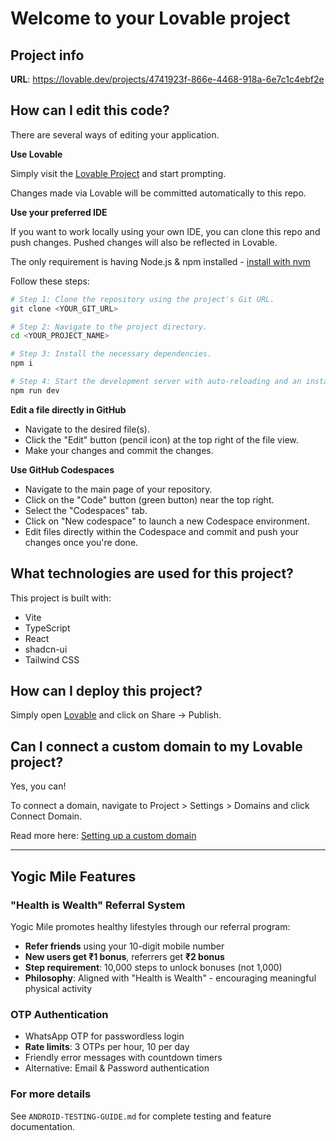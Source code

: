 # Welcome to your Lovable project

## Project info

**URL**: https://lovable.dev/projects/4741923f-866e-4468-918a-6e7c1c4ebf2e

## How can I edit this code?

There are several ways of editing your application.

**Use Lovable**

Simply visit the [Lovable Project](https://lovable.dev/projects/4741923f-866e-4468-918a-6e7c1c4ebf2e) and start prompting.

Changes made via Lovable will be committed automatically to this repo.

**Use your preferred IDE**

If you want to work locally using your own IDE, you can clone this repo and push changes. Pushed changes will also be reflected in Lovable.

The only requirement is having Node.js & npm installed - [install with nvm](https://github.com/nvm-sh/nvm#installing-and-updating)

Follow these steps:

```sh
# Step 1: Clone the repository using the project's Git URL.
git clone <YOUR_GIT_URL>

# Step 2: Navigate to the project directory.
cd <YOUR_PROJECT_NAME>

# Step 3: Install the necessary dependencies.
npm i

# Step 4: Start the development server with auto-reloading and an instant preview.
npm run dev
```

**Edit a file directly in GitHub**

- Navigate to the desired file(s).
- Click the "Edit" button (pencil icon) at the top right of the file view.
- Make your changes and commit the changes.

**Use GitHub Codespaces**

- Navigate to the main page of your repository.
- Click on the "Code" button (green button) near the top right.
- Select the "Codespaces" tab.
- Click on "New codespace" to launch a new Codespace environment.
- Edit files directly within the Codespace and commit and push your changes once you're done.

## What technologies are used for this project?

This project is built with:

- Vite
- TypeScript
- React
- shadcn-ui
- Tailwind CSS

## How can I deploy this project?

Simply open [Lovable](https://lovable.dev/projects/4741923f-866e-4468-918a-6e7c1c4ebf2e) and click on Share -> Publish.

## Can I connect a custom domain to my Lovable project?

Yes, you can!

To connect a domain, navigate to Project > Settings > Domains and click Connect Domain.

Read more here: [Setting up a custom domain](https://docs.lovable.dev/tips-tricks/custom-domain#step-by-step-guide)

---

## Yogic Mile Features

### "Health is Wealth" Referral System
Yogic Mile promotes healthy lifestyles through our referral program:
- **Refer friends** using your 10-digit mobile number
- **New users get ₹1 bonus**, referrers get **₹2 bonus**
- **Step requirement**: 10,000 steps to unlock bonuses (not 1,000)
- **Philosophy**: Aligned with "Health is Wealth" - encouraging meaningful physical activity

### OTP Authentication
- WhatsApp OTP for passwordless login
- **Rate limits**: 3 OTPs per hour, 10 per day
- Friendly error messages with countdown timers
- Alternative: Email & Password authentication

### For more details
See `ANDROID-TESTING-GUIDE.md` for complete testing and feature documentation.
